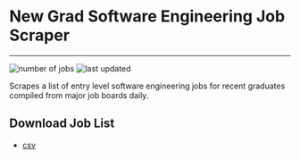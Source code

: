 # New Grad Software Engineering Job Scraper
---
![number of jobs](https://img.shields.io/endpoint?url=https://new-grad-job-list.herokuapp.com/number_of_jobs&style=plastic)
![last updated](https://img.shields.io/endpoint?url=https://new-grad-job-list.herokuapp.com/last_update&style=plastic)

Scrapes a list of entry level software engineering jobs for recent graduates compiled from major job boards daily.

## Download Job List

- [csv](https://new-grad-job-list.herokuapp.com/jobs.csv)
